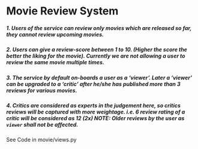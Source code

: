 # Movie Review System

##### 1. Users of the service can review only movies which are released so far, they cannot review upcoming movies.
##### 2. Users can give a review-score between 1 to 10. (Higher the score the better the liking for the movie). Currently we are not allowing a user to review the same movie multiple times.
##### 3. The service by default on-boards a user as a ‘viewer’. Later a ‘viewer’ can be upgraded to a ‘critic’ after he/she has published more than 3 reviews for various movies.
##### 4. Critics are considered as experts in the judgement here, so critics reviews will be captured with more weightage. i.e. 6 review rating of a critic will be considered as 12 (2x) NOTE: Older reviews by the user as `viewer` shall not be affected.


See Code in movie/views.py
